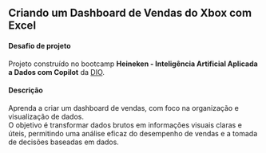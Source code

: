 ## Criando um Dashboard de Vendas do Xbox com Excel

#### Desafio de projeto
Projeto construído no bootcamp **Heineken - Inteligência Artificial Aplicada a Dados com Copilot** da [DIO](https://www.dio.me/).

#### Descrição
Aprenda a criar um dashboard de vendas, com foco na organização e visualização de dados.  
O objetivo é transformar dados brutos em informações visuais claras e úteis, permitindo uma análise eficaz do desempenho de vendas e a tomada de decisões baseadas em dados.
